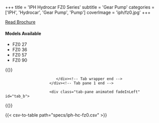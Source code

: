 +++
title = 'IPH Hydrocar FZ0 Series'
subtitle = 'Gear Pump'
categories = ['IPH', 'Hydrocar', 'Gear Pump', 'Pump']
coverImage = 'iph/fz0.jpg'
+++

[Read Brochure](https://iph.it/wp-content/uploads/2024/02/Gear-Pumps-Catalogue.pdf)

#### Models Available

* FZ0 27
* FZ0 36
* FZ0 57
* FZ0 90

{{<renderer>}}

</div>
                              </div><!-- Service 1 end -->

                           </div><!-- Tab wrapper end -->
                        </div><!-- Tab pane 1 end -->

                        <div class="tab-pane animated fadeInLeft" id="tab_b">
{{</renderer>}}

{{< csv-to-table path="specs/iph-hc-fz0.csv" >}}
